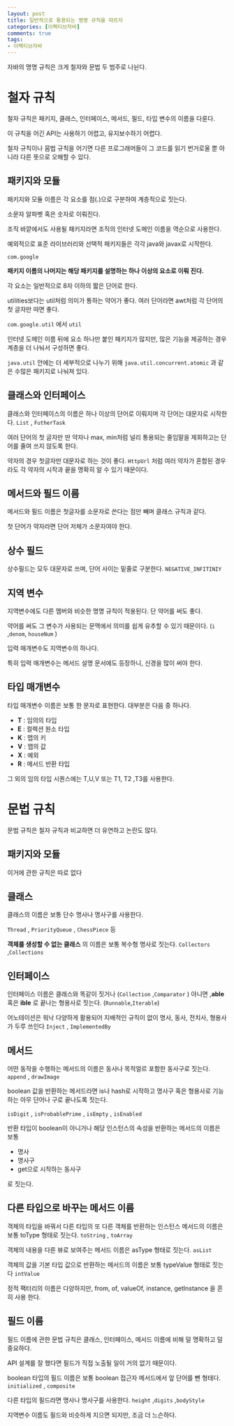 ```yaml
---
layout: post
title: 일반적으로 통용되는 명명 규칙을 따르자
categories: [이펙티브자바]
comments: true 
tags:
- 이펙티브자바
---
```




자바의 명명 규칙은 크게 철자와 문법 두 범주로 나뉜다.

# 철자 규칙

철자 규칙은 패키지, 클래스, 인터페이스, 메서드, 필드, 타입 변수의 이름을 다룬다.

이 규칙을 어긴 API는 사용하기 어렵고, 유지보수하기 어렵다.

철자 규칙이나 뭄법 규칙을 어기면 다른 프로그래머들이 그 코드를 읽기 번거로울 뿐 아니라 다른 뜻으로 오해할 수 있다.



## 패키지와 모듈

패키지와 모듈 이름은 각 요소를 점(.)으로 구분하여 계층적으로 짓는다.

소문자 알파벳 혹은 숫자로 이뤄진다.

조직 바깥에서도 사용될 패키지라면 조직의 인터넷 도메인 이름을 역순으로 사용한다.

예외적으로 표준 라이브러리와 선택적 패키지들은 각각 java와 javax로 시작한다.

`com.google`

**패키지 이름의 나머지는 해당 패키지를 설명하는 하나 이상의 요소로 이뤄 진다.**

각 요소는 일반적으로 8자 이하의 짧은 단어로 한다.

utilities보다는 util처럼 의미가 통하는 약어가 좋다. 여러 단어라면 awt처럼 각 단어의 첫 글자만 따면 좋다.

`com.google.util` 에서 `util` 

인터넷 도메인 이름 뒤에 요소 하나만 붙인 패키지가 많지만, 많은 기능을 제공하는 경우 계층을 더 나눠서 구성하면 좋다.

`java.util` 안에는 더 세부적으로 나누기 위해 `java.util.concurrent.atomic` 과 같은 수많은 패키지로 나눠져 있다.



## 클래스와 인터페이스

클래스와 인터페이스의 이름은 하나 이상의 단어로 이뤄지며 각 단어는 대문자로 시작한다. `List` , `FutherTask` 

여러 단어의 첫 글자만 딴 약자나 max, min처럼 널리 통용되는 줄임말을 제회하고는 단어를 줄여 쓰지 않도록 한다.

약자의 경우 첫글자만 대문자로 하는 것이 좋다. `HttpUrl`  처럼 여러 약자가 혼합된 경우라도 각 약자의 시작과 끝을 명확히 알 수 있기 때문이다.



## 메서드와 필드 이름

메서드와 필드 이름은 첫글자를 소문자로 쓴다는 점만 빼며 클래스 규칙과 같다.

첫 단어가 약자라면 단어 저체가 소문자여야 한다.

## 상수 필드 

상수필드는 모두 대문자로 쓰며, 단어 사이는 밑줄로 구분한다. `NEGATIVE_INFITINIY` 

## 지역 변수

지역변수에도 다른 멤버와 비슷한 명명 규칙이 적용된다. 단 약어를 써도 좋다.

약어를 써도 그 변수가 사용되는 문맥에서 의미를 쉽게 유추할 수 있기 때문이다. (`i` ,`denom`, `houseNum` )

입력 매개변수도 지역변수의 하나다. 

특히 입력 매개변수는 메서드 설명 문서에도 등장하니, 신경을 많이 써야 한다.

## 타입 매개변수

타입 매개변수 이름은 보통 한 문자로 표현한다. 대부분은 다음 중 하나다.

- **T** : 임의의 타입
- **E** : 컬렉션 원소 타입
- **K** : 맵의 키
- **V** : 맵의 값
- **X** : 예외 
- **R** : 메서드 반환 타입

그 외의 임의 타입 시퀀스에는 T,U,V 또는 T1, T2 ,T3를 사용한다.



# 문법 규칙

문법 규칙은 철자 규칙과 비교하면 더 유연하고 논란도 많다.



## 패키지와 모듈

이거에 관한 규칙은 따로 없다



## 클래스

클래스의 이름은 보통 단수 명사나 명사구를 사용한다.

`Thread` , `PriorityQueue` , `ChessPiece` 등

**객체를 생성할 수 없는 클래스** 의 이름은 보통 복수형 명사로 짓는다. `Collectors` ,`Collections` 



## 인터페이스

인터페이스 이름은 클래스와 똑같이 짓거나 (`Collection` ,`Comparator` ) 아니면 ,**able** 혹은 **ible** 로 끝나는 형용사로 짓는다. (`Runnable`,`Iterable`)

어노테이션은 워낙 다양하게 활용되어 지배적인 규칙이 없이 명사, 동사, 전치사, 형용사가 두루 쓰인다 `Inject` , `ImplementedBy` 

## 메서드

어떤 동작을 수행하는 메서드의 이름은 동사나 목적얼르 포함한 동사구로 짓는다. `append` , `drawImage` 

boolean 값을 반환하는 메서드라면 is나 hash로 시작하고 명사구 혹은 형용사로 기능하는 아무 단어나 구로 끝나도록 짓는다.

`isDigit` , `isProbablePrime` , `isEmpty` , `isEnabled`  

반환 타입이 boolean이 아니거나 해당 인스턴스의 속성을 반환하는 메서드의 이름은 보통

- 명사
- 명사구
- get으로 시작하는 동사구 

로 짓는다.

## 다른 타입으로 바꾸는 메서드 이름

객체의 타입을 바꿔서 다른 타입의 또 다른 객체를 반환하는 인스턴스 메서드의 이름은 보통 toType 형태로 짓는다. `toString` , `toArray` 

객체의 내용을 다른 뷰로 보여주는 메서드 이름은 asType 형태로 짓는다. `asList` 

객체의 값을 기본 타입 값으로 반환하는 메서드의 이름은 보통 typeValue 형태로 짓는다 `intValue` 

정적 팩터리의 이름은 다양하지만, from, of, valueOf, instance, getInstance 을 흔히 사용 한다.

## 필드 이름

필드 이름에 관한 문법 규칙은 클래스, 인터페이스, 메서드 이름에 비해 덜 명확하고 덜 중요하다.

API 설계를 잘 했다면 필드가 직접 노출될 일이 거의 없기 때문이다.

boolean 타입의 필드 이름은 보통 boolean 접근자 메서드에서 앞 단어를 뺀 형태다. `initialized` , `composite` 

다른 타입의 필드라면 명사나 명사구를 사용한다. `height` ,`digits` ,`bodyStyle` 

지역변수 이름도 필드와 비슷하게 지으면 되지만, 조금 더 느슨하다.
